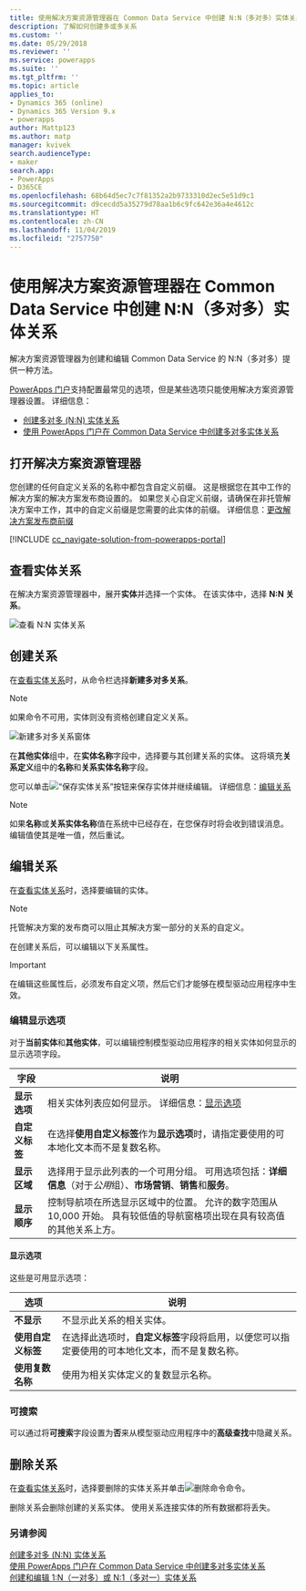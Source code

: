 ```yaml
---
title: 使用解决方案资源管理器在 Common Data Service 中创建 N:N（多对多）实体关系 | MicrosoftDocs
description: 了解如何创建多或多关系
ms.custom: ''
ms.date: 05/29/2018
ms.reviewer: ''
ms.service: powerapps
ms.suite: ''
ms.tgt_pltfrm: ''
ms.topic: article
applies_to:
- Dynamics 365 (online)
- Dynamics 365 Version 9.x
- powerapps
author: Mattp123
ms.author: matp
manager: kvivek
search.audienceType:
- maker
search.app:
- PowerApps
- D365CE
ms.openlocfilehash: 68b64d5ec7c7f81352a2b9733310d2ec5e51d9c1
ms.sourcegitcommit: d9cecdd5a35279d78aa1b6c9fc642e36a4e4612c
ms.translationtype: HT
ms.contentlocale: zh-CN
ms.lasthandoff: 11/04/2019
ms.locfileid: "2757750"
---
```

# <a name="create-nn-many-to-many-entity-relationships-in-common-data-service-using-solution-explorer"></a>使用解决方案资源管理器在 Common Data Service 中创建 N:N（多对多）实体关系

解决方案资源管理器为创建和编辑 Common Data Service 的 N:N（多对多）提供一种方法。

[PowerApps 门户](https://make.powerapps.com/?utm_source=padocs&utm_medium=linkinadoc&utm_campaign=referralsfromdoc)支持配置最常见的选项，但是某些选项只能使用解决方案资源管理器设置。 详细信息：
- [创建多对多 (N:N) 实体关系](create-edit-nn-relationships.md)
- [使用 PowerApps 门户在 Common Data Service 中创建多对多实体关系](create-edit-nn-relationships-portal.md)

  
## <a name="open-solution-explorer"></a>打开解决方案资源管理器

您创建的任何自定义关系的名称中都包含自定义前缀。 这是根据您在其中工作的解决方案的解决方案发布商设置的。 如果您关心自定义前缀，请确保在非托管解决方案中工作，其中的自定义前缀是您需要的此实体的前缀。 详细信息：[更改解决方案发布商前缀](change-solution-publisher-prefix.md) 

[!INCLUDE [cc_navigate-solution-from-powerapps-portal](../../includes/cc_navigate-solution-from-powerapps-portal.md)]

## <a name="view-entity-relationships"></a>查看实体关系

在解决方案资源管理器中，展开**实体**并选择一个实体。 在该实体中，选择 **N:N 关系**。

![查看 N:N 实体关系](media/view-nn-entity-relationships-solution-explorer.png)

## <a name="create-relationships"></a>创建关系

在[查看实体关系](#view-entity-relationships)时，从命令栏选择**新建多对多关系**。

> [!NOTE]
> 如果命令不可用，实体则没有资格创建自定义关系。

![新建多对多关系窗体](media/new-nn-entity-relationship-form-solution-explorer.png)

在**其他实体**组中，在**实体名称**字段中，选择要与其创建关系的实体。 这将填充**关系定义**组中的**名称**和**关系实体名称**字段。

您可以单击![“保存实体关系”按钮](media/save-entity-icon-solution-explorer.png)来保存实体并继续编辑。 详细信息：[编辑关系](#edit-relationships)

> [!NOTE]
> 如果**名称**或**关系实体名称**值在系统中已经存在，在您保存时将会收到错误消息。 编辑值使其是唯一值，然后重试。

## <a name="edit-relationships"></a>编辑关系

在[查看实体关系](#view-entity-relationships)时，选择要编辑的实体。 

> [!NOTE]
> 托管解决方案的发布商可以阻止其解决方案一部分的关系的自定义。

在创建关系后，可以编辑以下关系属性。

> [!IMPORTANT]
> 在编辑这些属性后，必须发布自定义项，然后它们才能够在模型驱动应用程序中生效。

### <a name="edit-display-options"></a>编辑显示选项

对于**当前实体**和**其他实体**，可以编辑控制模型驱动应用程序的相关实体如何显示的显示选项字段。

|字段|说明|
|--|--|
|**显示选项**|相关实体列表应如何显示。 详细信息：[显示选项](#display-options)|
|**自定义标签**|在选择**使用自定义标签**作为**显示选项**时，请指定要使用的可本地化文本而不是复数名称。|
|**显示区域**|选择用于显示此列表的一个可用分组。 可用选项包括：**详细信息**（对于*公用*组）、**市场营销**、**销售**和**服务**。 |
|**显示顺序**|控制导航项在所选显示区域中的位置。 允许的数字范围从 10,000 开始。 具有较低值的导航窗格项出现在具有较高值的其他关系上方。|

<!-- TODO: Not sure whether Display Area or Display Order are still used anymore. Might only be used in the Outlook client?-->

#### <a name="display-options"></a>显示选项

这些是可用显示选项：

|选项|说明|
|--|--|
|**不显示**|不显示此关系的相关实体。|
|**使用自定义标签**|在选择此选项时，**自定义标签**字段将启用，以便您可以指定要使用的可本地化文本，而不是复数名称。|
|**使用复数名称**|使用为相关实体定义的复数显示名称。|

### <a name="searchable"></a>可搜索

可以通过将**可搜索**字段设置为**否**来从模型驱动应用程序中的**高级查找**中隐藏关系。

## <a name="delete-relationships"></a>删除关系

在[查看实体关系](#view-entity-relationships)时，选择要删除的实体关系并单击![删除命令](media/delete.gif)命令。

删除关系会删除创建的关系实体。 使用关系连接实体的所有数据都将丢失。

### <a name="see-also"></a>另请参阅

[创建多对多 (N:N) 实体关系](create-edit-nn-relationships.md)<br />
[使用 PowerApps 门户在 Common Data Service 中创建多对多实体关系](create-edit-nn-relationships-portal.md)<br />
[创建和编辑 1:N（一对多）或 N:1（多对一）实体关系](create-edit-1n-relationships.md)
